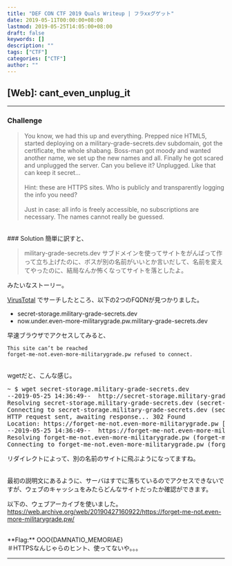 ```yaml
---
title: "DEF CON CTF 2019 Quals Writeup | フラxxグゲット"
date: 2019-05-11T00:00:00+08:00
lastmod: 2019-05-25T14:05:00+08:00
draft: false
keywords: []
description: ""
tags: ["CTF"]
categories: ["CTF"]
author: ""
---
```


## [Web]: cant_even_unplug_it
- - -
### Challenge
> You know, we had this up and everything. Prepped nice HTML5, started deploying on a military-grade-secrets.dev subdomain, got the certificate, the whole shabang. Boss-man got moody and wanted another name, we set up the new names and all. Finally he got scared and unplugged the server. Can you believe it? Unplugged. Like that can keep it secret…
<br /><br />
> Hint: these are HTTPS sites. Who is publicly and transparently logging the info you need?
<br /><br />
> Just in case: all info is freely accessible, no subscriptions are necessary. The names cannot really be guessed. 

<br />
### Solution
簡単に訳すと、

> military-grade-secrets.dev サブドメインを使ってサイトをがんばって作って立ち上げたのに、ボスが別の名前がいいとか言いだして、名前を変えてやったのに、結局なんか怖くなってサイトを落としたよ。

みたいなストーリー。

[VirusTotal](https://www.virustotal.com/#/domain/military-grade-secrets.dev) でサーチしたところ、以下の2つのFQDNが見つかりました。

- secret-storage.military-grade-secrets.dev
- now.under.even-more-militarygrade.pw.military-grade-secrets.dev

早速ブラウザでアクセスしてみると、

`This site can’t be reached`
<br />
`forget-me-not.even-more-militarygrade.pw refused to connect.`


<br />
wgetだと、こんな感じ。
<pre>
~ $ wget secret-storage.military-grade-secrets.dev
--2019-05-25 14:36:49--  http://secret-storage.military-grade-secrets.dev/
Resolving secret-storage.military-grade-secrets.dev (secret-storage.military-grade-secrets.dev)... 172.217.24.115
Connecting to secret-storage.military-grade-secrets.dev (secret-storage.military-grade-secrets.dev)|172.217.24.115|:80... connected.
HTTP request sent, awaiting response... 302 Found
Location: https://forget-me-not.even-more-militarygrade.pw [following]
--2019-05-25 14:36:49--  https://forget-me-not.even-more-militarygrade.pw/
Resolving forget-me-not.even-more-militarygrade.pw (forget-me-not.even-more-militarygrade.pw)... 206.189.162.22
Connecting to forget-me-not.even-more-militarygrade.pw (forget-me-not.even-more-militarygrade.pw)|206.189.162.22|:443... failed: Connection refused.
</pre>

リダイレクトによって、別の名前のサイトに飛ぶようになってますね。
<br /><br />

最初の説明文にあるように、サーバはすでに落ちているのでアクセスできないですが、ウェブのキャッシュをみたらどんなサイトだったか確認ができます。


以下の、ウェブアーカイブを使いました。<br />
https://web.archive.org/web/20190427160922/https://forget-me-not.even-more-militarygrade.pw/

<br />
**Flag:** OOO{DAMNATIO_MEMORIAE}

<br />
＃HTTPSなんじゃらのヒント、使ってないや。。。

- - -
<br /><br />
<br /><br />